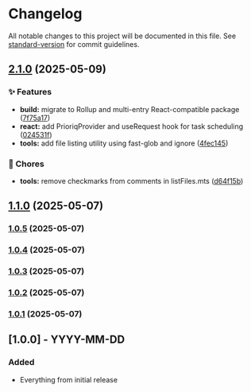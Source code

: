 # Changelog

All notable changes to this project will be documented in this file. See [standard-version](https://github.com/conventional-changelog/standard-version) for commit guidelines.

## [2.1.0](https://github.com/champ8644/prioriq/compare/v1.1.0...v2.1.0) (2025-05-09)


### ✨ Features

* **build:** migrate to Rollup and multi-entry React-compatible package ([7f75a17](https://github.com/champ8644/prioriq/commit/7f75a1793a0dc32e6ca957e54c62a8eece512d2f))
* **react:** add PrioriqProvider and useRequest hook for task scheduling ([024531f](https://github.com/champ8644/prioriq/commit/024531f8c47a8c79b9aada8b2a3625f65ed1a26f))
* **tools:** add file listing utility using fast-glob and ignore ([4fec145](https://github.com/champ8644/prioriq/commit/4fec145311da91c98da3221e83a9a790f4953319))


### 🔧 Chores

* **tools:** remove checkmarks from comments in listFiles.mts ([d64f15b](https://github.com/champ8644/prioriq/commit/d64f15be950c74118f38ffbdf6ef0e24880f8b1f))

## [1.1.0](https://github.com/champ8644/prioriq/compare/v1.0.5...v1.1.0) (2025-05-07)

### [1.0.5](https://github.com/champ8644/prioriq/compare/v1.0.4...v1.0.5) (2025-05-07)

### [1.0.4](https://github.com/champ8644/prioriq/compare/v1.0.3...v1.0.4) (2025-05-07)

### [1.0.3](https://github.com/champ8644/prioriq/compare/v1.0.2...v1.0.3) (2025-05-07)

### [1.0.2](https://github.com/champ8644/prioriq/compare/v1.0.1...v1.0.2) (2025-05-07)

### [1.0.1](https://github.com/champ8644/prioriq/compare/v1.0.0...v1.0.1) (2025-05-07)

## [1.0.0] - YYYY-MM-DD

### Added
- Everything from initial release
